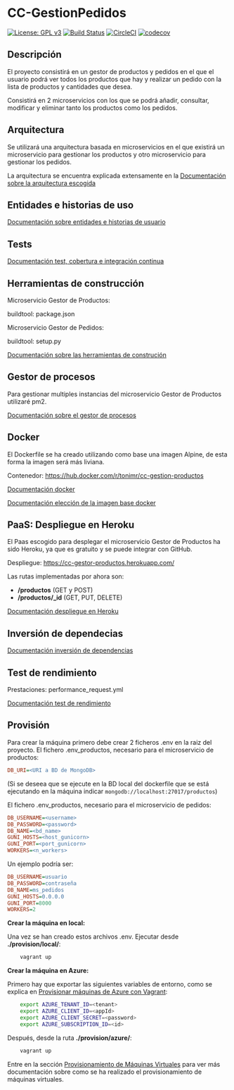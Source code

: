 # CC-GestionPedidos

[![License: GPL v3](https://img.shields.io/badge/License-GPL%20v3-blue.svg)](https://www.gnu.org/licenses/gpl-3.0)
[![Build Status](https://travis-ci.com/toniMR/CC-GestionPedidos.svg?branch=master)](https://travis-ci.com/toniMR/CC-GestionPedidos)
[![CircleCI](https://circleci.com/gh/toniMR/CC-GestionPedidos/tree/master.svg?style=svg)](https://circleci.com/gh/toniMR/CC-GestionPedidos/tree/master)
[![codecov](https://codecov.io/gh/toniMR/CC-GestionPedidos/branch/master/graph/badge.svg)](https://codecov.io/gh/toniMR/CC-GestionPedidos)

## Descripción

El proyecto consistirá en un gestor de productos y pedidos en el que el usuario podrá ver todos los productos que hay y realizar un pedido con la lista de productos y cantidades que desea.  

Consistirá en 2 microservicios con los que se podrá añadir, consultar, modificar y eliminar tanto los productos como los pedidos.

## Arquitectura

Se utilizará una arquitectura basada en microservicios en el que existirá un microservicio para gestionar los productos y otro microservicio para gestionar los pedidos.  

La arquitectura se encuentra explicada extensamente en la [Documentación sobre la arquitectura escogida](doc/arquitectura.md)

## Entidades e historias de uso

[Documentación sobre entidades e historias de usuario](doc/entidades.md)

## Tests

[Documentación test, cobertura e integración continua](doc/tests.md)

## Herramientas de construcción

Microservicio Gestor de Productos:

buildtool: package.json

Microservicio Gestor de Pedidos:

buildtool: setup.py

[Documentación sobre las herramientas de construción](doc/herramientasConstruccion.md)

## Gestor de procesos

Para gestionar multiples instancias del microservicio Gestor de Productos utilizaré pm2.

[Documentación sobre el gestor de procesos](doc/gestorProcesos.md)

## Docker

El Dockerfile se ha creado utilizando como base una imagen Alpine, de esta
forma la imagen será más liviana.

Contenedor: https://hub.docker.com/r/tonimr/cc-gestion-productos

[Documentación docker](doc/docker.md)  

[Documentación elección de la imagen base docker](doc/eleccionImagenDocker.md)

## PaaS: Despliegue en Heroku

El Paas escogido para desplegar el microservicio Gestor de Productos ha sido Heroku, ya que es gratuito y se puede integrar con GitHub.

Despliegue: https://cc-gestor-productos.herokuapp.com/

Las rutas implementadas por ahora son:

- **/productos**  (GET y POST)
- **/productos/_id** (GET, PUT, DELETE)

[Documentación despliegue en Heroku](doc/despliegueHeroku.md)

## Inversión de dependecias

[Documentación inversión de dependencias](doc/inversionDependencias.md)

## Test de rendimiento

Prestaciones: performance_request.yml

[Documentación test de rendimiento](doc/rendimientoTaurus.md)

## Provisión

Para crear la máquina primero debe crear 2 ficheros .env en la raiz del proyecto. El fichero .env_productos, necesario
para el microservicio de productos:

```ini
DB_URI=<URI a BD de MongoDB>
```

(Si se deseea que se ejecute en la BD local del dockerfile que se está ejecutando en la máquina indicar `mongodb://localhost:27017/productos`)

El fichero .env_productos, necesario para el microservicio de pedidos:

```ini
DB_USERNAME=<username>
DB_PASSWORD=<password>
DB_NAME=<bd_name>
GUNI_HOSTS=<host_gunicorn>
GUNI_PORT=<port_gunicorn>
WORKERS=<n_workers>
```

Un ejemplo podría ser:

```ini
DB_USERNAME=usuario
DB_PASSWORD=contraseña
DB_NAME=ms_pedidos
GUNI_HOSTS=0.0.0.0
GUNI_PORT=8000
WORKERS=2
```

**Crear la máquina en local:**

Una vez se han creado estos archivos .env. Ejecutar desde **./provision/local/**:

```bash
    vagrant up
```

**Crear la máquina en Azure:**

Primero hay que exportar las siguientes variables de entorno, como se explica en [Provisionar máquinas de Azure con Vagrant](doc/azure.md):

```bash
    export AZURE_TENANT_ID=<tenant>
    export AZURE_CLIENT_ID=<appId>
    export AZURE_CLIENT_SECRET=<password>
    export AZURE_SUBSCRIPTION_ID=<id>
```

Después, desde la ruta **./provision/azure/**:

```bash
    vagrant up
```

Entre en la sección [Provisionamiento de Máquinas Virtuales](doc/provisionamiento.md) para ver más documentación sobre como
se ha realizado el provisionamiento de máquinas virtuales.
